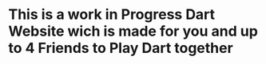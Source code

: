 <h1> This is a work in Progress Dart Website wich is made for you and up to 4 Friends to Play Dart together </h1>
